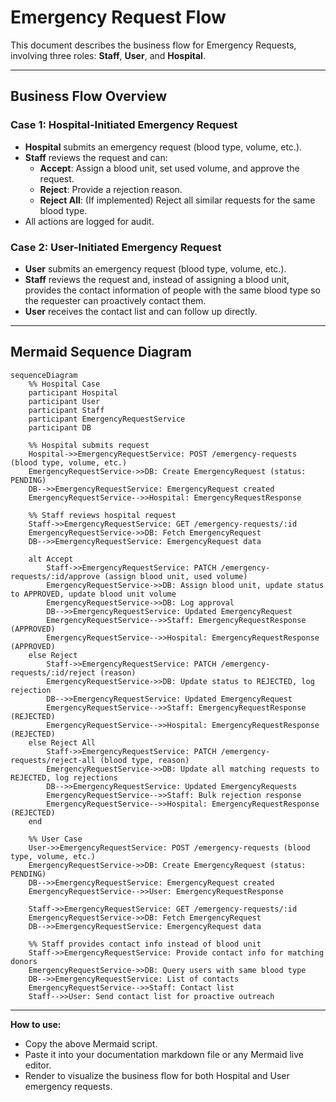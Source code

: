 # Emergency Request Flow

This document describes the business flow for Emergency Requests, involving three roles: **Staff**, **User**, and **Hospital**.

---

## Business Flow Overview

### **Case 1: Hospital-Initiated Emergency Request**

- **Hospital** submits an emergency request (blood type, volume, etc.).
- **Staff** reviews the request and can:
  - **Accept**: Assign a blood unit, set used volume, and approve the request.
  - **Reject**: Provide a rejection reason.
  - **Reject All**: (If implemented) Reject all similar requests for the same blood type.
- All actions are logged for audit.

### **Case 2: User-Initiated Emergency Request**

- **User** submits an emergency request (blood type, volume, etc.).
- **Staff** reviews the request and, instead of assigning a blood unit, provides the contact information of people with the same blood type so the requester can proactively contact them.
- **User** receives the contact list and can follow up directly.

---

## Mermaid Sequence Diagram

```mermaid
sequenceDiagram
    %% Hospital Case
    participant Hospital
    participant User
    participant Staff
    participant EmergencyRequestService
    participant DB

    %% Hospital submits request
    Hospital->>EmergencyRequestService: POST /emergency-requests (blood type, volume, etc.)
    EmergencyRequestService->>DB: Create EmergencyRequest (status: PENDING)
    DB-->>EmergencyRequestService: EmergencyRequest created
    EmergencyRequestService-->>Hospital: EmergencyRequestResponse

    %% Staff reviews hospital request
    Staff->>EmergencyRequestService: GET /emergency-requests/:id
    EmergencyRequestService->>DB: Fetch EmergencyRequest
    DB-->>EmergencyRequestService: EmergencyRequest data

    alt Accept
        Staff->>EmergencyRequestService: PATCH /emergency-requests/:id/approve (assign blood unit, used volume)
        EmergencyRequestService->>DB: Assign blood unit, update status to APPROVED, update blood unit volume
        EmergencyRequestService->>DB: Log approval
        DB-->>EmergencyRequestService: Updated EmergencyRequest
        EmergencyRequestService-->>Staff: EmergencyRequestResponse (APPROVED)
        EmergencyRequestService-->>Hospital: EmergencyRequestResponse (APPROVED)
    else Reject
        Staff->>EmergencyRequestService: PATCH /emergency-requests/:id/reject (reason)
        EmergencyRequestService->>DB: Update status to REJECTED, log rejection
        DB-->>EmergencyRequestService: Updated EmergencyRequest
        EmergencyRequestService-->>Staff: EmergencyRequestResponse (REJECTED)
        EmergencyRequestService-->>Hospital: EmergencyRequestResponse (REJECTED)
    else Reject All
        Staff->>EmergencyRequestService: PATCH /emergency-requests/reject-all (blood type, reason)
        EmergencyRequestService->>DB: Update all matching requests to REJECTED, log rejections
        DB-->>EmergencyRequestService: Updated EmergencyRequests
        EmergencyRequestService-->>Staff: Bulk rejection response
        EmergencyRequestService-->>Hospital: EmergencyRequestResponse (REJECTED)
    end

    %% User Case
    User->>EmergencyRequestService: POST /emergency-requests (blood type, volume, etc.)
    EmergencyRequestService->>DB: Create EmergencyRequest (status: PENDING)
    DB-->>EmergencyRequestService: EmergencyRequest created
    EmergencyRequestService-->>User: EmergencyRequestResponse

    Staff->>EmergencyRequestService: GET /emergency-requests/:id
    EmergencyRequestService->>DB: Fetch EmergencyRequest
    DB-->>EmergencyRequestService: EmergencyRequest data

    %% Staff provides contact info instead of blood unit
    Staff->>EmergencyRequestService: Provide contact info for matching donors
    EmergencyRequestService->>DB: Query users with same blood type
    DB-->>EmergencyRequestService: List of contacts
    EmergencyRequestService-->>Staff: Contact list
    Staff-->>User: Send contact list for proactive outreach
```

---

**How to use:**

- Copy the above Mermaid script.
- Paste it into your documentation markdown file or any Mermaid live editor.
- Render to visualize the business flow for both Hospital and User emergency requests.

